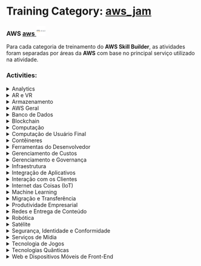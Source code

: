 # Training Category: <a href="./aws_jam">aws_jam</a>

### AWS <a href="../">aws   <img src="https://github.com/PedroHeeger/main/blob/main/0-aux/logos/plataforma/aws_skill_builder.png" alt="aws_skill_builder" width="auto" height="25"></a>

Para cada categoria de treinamento do **AWS Skill Builder**, as atividades foram separadas por áreas da **AWS** com base no principal serviço utilizado na atividade.

### Activities:
<details><summary>Analytics</summary>
    <ul>
        <li><details><summary>Amazon Athena</summary>
        <ul>
            <li>curso_spl_042: <a href="./curso_spl_042/">Lab - Query Data with Amazon Athena   <img src="./curso_spl_042/0-aux/logo_course.png" alt="curso_spl_042" width="auto" height="25"></a></li>
        </ul></li>
        <li><details><summary>Amazon Elastic MapReduce (EMR)</summary>
        <ul>
        </ul></li>
        <li><details><summary>Amazon Kinesis</summary>
        <ul>
        </ul></li>
        <li><details><summary>Amazon OpenSearch Service (AOSS)</summary>
        <ul>
        </ul></li>
        <li><details><summary>Amazon QuickSight</summary>
        <ul>
        </ul></li>
        <li><details><summary>Amazon Redshift</summary>
        <ul>
        </ul></li>
        <li><details><summary>AWS Glue</summary>
        <ul>
        </ul></li>
    </ul>
</details>
<details><summary>AR e VR</summary>
    <ul>
    </ul>
</details>
<details><summary>Armazenamento</summary>
    <ul>
        <li><details><summary>AWS Storage Gateway</summary>
        <ul>
            <li>curso_spl_008: <a href="./curso_spl_008/">Lab - AWS Storage Gateway: S3 File Gateway Setup, Configuration, and Monitoring   <img src="./curso_spl_008/0-aux/logo_course.png" alt="curso_spl_008" width="auto" height="25"></a></li>
        </ul></li>
    </ul>
</details>
<details><summary>AWS Geral</summary>
    <ul>
    </ul>
</details>
<details><summary>Banco de Dados</summary>
    <ul>
        <li><details><summary>Amazon Aurora</summary>
        <ul>
            <li>curso_spl_020: <a href="./curso_spl_020/">Lab - Introduction to Amazon Aurora   <img src="./curso_spl_020/0-aux/logo_course.png" alt="curso_spl_020" width="auto" height="25"></a></li>
            <li>curso_spl_023: <a href="./curso_spl_023/">Lab - Migrating RDS MySQL to Aurora with Read Replica   <img src="./curso_spl_023/0-aux/logo_course.png" alt="curso_spl_023" width="auto" height="25"></a></li>
        </ul></li>
        <li><details><summary>Amazon DocumentDB</summary>
        <ul>
            <li>curso_spl_034: <a href="./curso_spl_034/">Lab - Manage NoSQL Databases with Amazon DocumentDB   <img src="./curso_spl_034/0-aux/logo_course.png" alt="curso_spl_034" width="auto" height="25"></a></li>
        </ul></li>
        <li><details><summary>Amazon DynamoDB</summary>
        <ul>
            <li>curso_spl_022: <a href="./curso_spl_022/">Lab - Introduction to Amazon DynamoDB   <img src="./curso_spl_022/0-aux/logo_course.png" alt="curso_spl_022" width="auto" height="25"></a></li>
            <li>curso_spl_026: <a href="./curso_spl_026/">Lab - Integrating Amazon DynamoDB   <img src="./curso_spl_026/0-aux/logo_course.png" alt="curso_spl_026" width="auto" height="25"></a></li>
            <li>curso_spl_046: <a href="./curso_spl_046/">Lab - Serverless Web Apps using Amazon DynamoDB - Part 1   <img src="./curso_spl_046/0-aux/logo_course.png" alt="curso_spl_046" width="auto" height="25"></a></li>
        </ul></li>
        <li><details><summary>Amazon ElastiCache</summary>
        <ul>
            <li>curso_spl_021: <a href="./curso_spl_021/">Lab - Introduction to Amazon ElastiCache   <img src="./curso_spl_021/0-aux/logo_course.png" alt="curso_spl_021" width="auto" height="25"></a></li>
            <li>curso_spl_024: <a href="./curso_spl_024/">Lab - Introduction to Amazon ElastiCache with Windows Server   <img src="./curso_spl_024/0-aux/logo_course.png" alt="curso_spl_024" width="auto" height="25"></a></li>
        </ul></li>
        <li><details><summary>Amazon MemoryDB</summary>
        <ul>
            <li>curso_spl_043: <a href="./curso_spl_043/">Lab - Implement In-Memory Databases with Amazon MemoryDB   <img src="./curso_spl_043/0-aux/logo_course.png" alt="curso_spl_043" width="auto" height="25"></a></li>
        </ul></li>
        <li><details><summary>Amazon Neptune</summary>
        <ul>
            <li>curso_spl_045: <a href="./curso_spl_045/">Lab - Manage NoSQL Databases with Amazon DocumentDB   <img src="./curso_spl_045/0-aux/logo_course.png" alt="curso_spl_045" width="auto" height="25"></a></li>
        </ul></li>
        <li><details><summary>Amazon Relational Database Service (RDS)</summary>
        <ul>
            <li>curso_spl_027: <a href="./curso_spl_027/">Lab - Introduction to Amazon Relational Database Service (RDS) (Linux)   <img src="./curso_spl_027/0-aux/logo_course.png" alt="curso_spl_027" width="auto" height="25"></a></li>
            <li>curso_spl_028: <a href="./curso_spl_028/">Lab - Introduction to Amazon Relational Database Service (RDS) (Windows)   <img src="./curso_spl_028/0-aux/logo_course.png" alt="curso_spl_028" width="auto" height="25"></a></li>
            <li>curso_spl_036: <a href="./curso_spl_036/">Lab - Introduction to Amazon Relational Database Service (RDS) - SQL Server   <img src="./curso_spl_036/0-aux/logo_course.png" alt="curso_spl_036" width="auto" height="25"></a></li>
            <li>curso_spl_038: <a href="./curso_spl_038/">Lab - Deploy and Manage Oracle Databases with Amazon RDS for Oracle   <img src="./curso_spl_038/0-aux/logo_course.png" alt="curso_spl_038" width="auto" height="25"></a></li>
        </ul></li>
    </ul>
</details>
<details><summary>Blockchain</summary>
    <ul>
    </ul>
</details>
<details><summary>Computação</summary>
    <ul>
        <li><details><summary>Amazon Elastic Compute Cloud (EC2)</summary>
        <ul>
            <li>curso_spl_019: <a href="./curso_spl_019/">Lab - Introduction to Amazon EC2   <img src="./curso_spl_019/0-aux/logo_course.png" alt="curso_spl_019" width="auto" height="25"></a></li>
            <li>curso_spl_035: <a href="./curso_spl_035/">Lab - Troubleshooting connectivity using EC2 Serial Console   <img src="./curso_spl_035/0-aux/logo_course.png" alt="curso_spl_035" width="auto" height="25"></a></li>
        </ul></li>
        <li><details><summary>Amazon EC2 Auto Scaling</summary>
        <ul>
            <li>curso_spl_001: <a href="./curso_spl_001/">Lab - Introduction to Amazon EC2 Auto Scaling   <img src="./curso_spl_001/0-aux/logo_course.png" alt="curso_spl_001" width="auto" height="25"></a></li>
        </ul></li>
        <li><details><summary>AWS Lambda</summary>
        <ul>
            <li>curso_spl_002: <a href="./curso_spl_002/">Lab - Configuring Internet Access from Lambda in a VPC   <img src="./curso_spl_002/0-aux/logo_course.png" alt="curso_spl_002" width="auto" height="25"></a></li>
            <li>curso_spl_047: <a href="./curso_spl_047/">Lab - Serverless Web Apps using Amazon DynamoDB - Part 2   <img src="./curso_spl_047/0-aux/logo_course.png" alt="curso_spl_047" width="auto" height="25"></a></li>
        </ul></li>
    </ul>
</details>
<details><summary>Computação de Usuário Final</summary>
    <ul>
    </ul>
</details>
<details><summary>Contêineres</summary>
    <ul>
        <li><details><summary>Amazon Elastic Container Service (ECS)</summary>
        <ul>
            <li>curso_spl_016: <a href="./curso_spl_016/">Lab - Working with Amazon Elastic Container Service   <img src="./curso_spl_016/0-aux/logo_course.png" alt="curso_spl_016" width="auto" height="25"></a></li>
        </ul></li>
        <li><details><summary>Amazon Elastic Kubernetes Service (EKS)</summary>
        <ul>
            <li>curso_spl_032: <a href="./curso_spl_032/">Lab - Deploy Applications on Amazon Elastic Kubernetes Service(EKS)   <img src="./curso_spl_032/0-aux/logo_course.png" alt="curso_spl_032" width="auto" height="25"></a></li>
        </ul></li>        
    </ul>
</details>
<details><summary>Ferramentas do Desenvolvedor</summary>
    <ul>
        <li><details><summary>AWS CodeBuild</summary>
        <ul>
            <li>curso_spl_029: <a href="./curso_spl_029/">Lab - AWS CodeBuild Hello World   <img src="./curso_spl_029/0-aux/logo_course.png" alt="curso_spl_029" width="auto" height="25"></a></li>
        </ul></li>  
    </ul>
</details>
<details><summary>Gerenciamento de Custos</summary>
    <ul>
    </ul>
</details>
<details><summary>Gerenciamento e Governança</summary>
    <ul>
        <li><details><summary>AWS Well-Architected Framework (WA Framework)</summary>
        <ul>
            <li>curso_spl_013: <a href="./curso_spl_013/">Lab - Walkthrough of the AWS Well-Architected Tool   <img src="./curso_spl_013/0-aux/logo_course.png" alt="curso_spl_013" width="auto" height="25"></a></li>
            <li>curso_spl_030: <a href="./curso_spl_030/">Lab - Custom Lenses using the AWS Well-Architected Tool   <img src="./curso_spl_030/0-aux/logo_course.png" alt="curso_spl_030" width="auto" height="25"></a></li>
        </ul></li>  
    </ul>
</details>
<details><summary>Infraestrutura</summary>
    <ul>
    </ul>
</details>
<details><summary>Integração de Aplicativos</summary>
    <ul>
        <li><details><summary>Amazon Simple Notification Service (SNS)</summary>
        <ul>
            <li>curso_spl_041: <a href="./curso_spl_041/">Lab - Create Topics and Subscriptions using Amazon Simple Notification Service (Amazon SNS)   <img src="./curso_spl_041/0-aux/logo_course.png" alt="curso_spl_041" width="auto" height="25"></a></li>
        </ul></li>  
        <li><details><summary>Amazon Simple Queue Service (SQS)</summary>
        <ul>
            <li>curso_spl_004: <a href="./curso_spl_004/">Lab - Integrating Amazon Simple Queue Service (Amazon SQS)   <img src="./curso_spl_004/0-aux/logo_course.png" alt="curso_spl_004" width="auto" height="25"></a></li>
        </ul></li>  
        <li><details><summary>AWS Step Functions</summary>
        <ul>
            <li>curso_spl_018: <a href="./curso_spl_018/">Lab - Capital Guessing Game   <img src="./curso_spl_018/0-aux/logo_course.png" alt="curso_spl_018" width="auto" height="25"></a></li>
        </ul></li>  
    </ul>
</details>
<details><summary>Interação com os Clientes</summary>
    <ul>
    </ul>
</details>
<details><summary>Internet das Coisas (IoT)</summary>
    <ul>
    </ul>
</details>
<details><summary>Machine Learning</summary>
    <ul>
        <li><details><summary>Amazon SageMaker</summary>
        <ul>
            <li>curso_spl_014: <a href="./curso_spl_014/">Lab - Analyze and Prepare Data with Amazon SageMaker Data Wrangler and Amazon EMR   <img src="./curso_spl_014/0-aux/logo_course.png" alt="curso_spl_014" width="auto" height="25"></a></li>
            <li>curso_spl_017: <a href="./curso_spl_017/">Lab - Train a model with Amazon SageMaker   <img src="./curso_spl_017/0-aux/logo_course.png" alt="curso_spl_017" width="auto" height="25"></a></li>
        </ul></li>  
    </ul>
</details>
<details><summary>Migração e Transferência</summary>
    <ul>
        <li><details><summary>AWS Database Migration Service (DMS)</summary>
        <ul>
            <li>curso_spl_037: <a href="./curso_spl_037/">Lab - Introduction to AWS Database Migration Service   <img src="./curso_spl_037/0-aux/logo_course.png" alt="curso_spl_037" width="auto" height="25"></a></li>
        </ul></li>  
    </ul>
</details>
<details><summary>Produtividade Empresarial</summary>
    <ul>
    </ul>
</details>
<details><summary>Redes e Entrega de Conteúdo</summary>
    <ul>
        <li><details><summary>Amazon API Gateway</summary>
        <ul>
            <li>curso_spl_048: <a href="./curso_spl_048/">Lab - Serverless Web Apps using Amazon DynamoDB - Part 3   <img src="./curso_spl_048/0-aux/logo_course.png" alt="curso_spl_048" width="auto" height="25"></a></li>
        </ul></li>  
        <li><details><summary>Amazon Elastic Load Balancer (ELB)</summary>
        <ul>
            <li>curso_spl_005: <a href="./curso_spl_005/">Lab - Troubleshooting Website Reachability behind a Load Balancer   <img src="./curso_spl_005/0-aux/logo_course.png" alt="curso_spl_005" width="auto" height="25"></a></li>
        </ul></li>  
        <li><details><summary>AWS Network Manager</summary>
        <ul>
            <li>curso_spl_012: <a href="./curso_spl_012/">Lab - Troubleshooting Network Connectivity in a Peered VPC   <img src="./curso_spl_012/0-aux/logo_course.png" alt="curso_spl_012" width="auto" height="25"></a></li>
        </ul></li>  
        <li><details><summary>Amazon Virtual Private Cloud (VPC)</summary>
        <ul>
            <li>curso_spl_003: <a href="./curso_spl_003/">Lab - AWS Security Traffic Monitoring and Packet Analysis   <img src="./curso_spl_003/0-aux/logo_course.png" alt="curso_spl_003" width="auto" height="25"></a></li>
            <li>curso_spl_007: <a href="./curso_spl_007/">Lab - Resolve VPC Routing Conflicts   <img src="./curso_spl_007/0-aux/logo_course.png" alt="curso_spl_007" width="auto" height="25"></a></li>
        </ul></li>  
    </ul>
</details>
<details><summary>Robótica</summary>
    <ul>
    </ul>
</details>
<details><summary>Satélite</summary>
    <ul>
    </ul>
</details>
<details><summary>Segurança, Identidade e Conformidade</summary>
    <ul>
        <li><details><summary>AWS Identity and Access Management (IAM)</summary>
        <ul>
            <li>curso_spl_015: <a href="./curso_spl_015/">Lab - Troubleshooting IAM Access Issues   <img src="./curso_spl_015/0-aux/logo_course.png" alt="curso_spl_015" width="auto" height="25"></a></li>
        </ul></li>  
        <li><details><summary>AWS Secrets Manager</summary>
        <ul>
            <li>curso_spl_039: <a href="./curso_spl_039/">Lab - Secure and Rotate Secrets with AWS Secrets Manager   <img src="./curso_spl_039/0-aux/logo_course.png" alt="curso_spl_039" width="auto" height="25"></a></li>
        </ul></li>  
        <li><details><summary>AWS Web Application Firewall (WAF)</summary>
        <ul>
            <li>curso_spl_006: <a href="./curso_spl_006/">Lab - Filtering and blocking web incursions with AWS WAF   <img src="./curso_spl_006/0-aux/logo_course.png" alt="curso_spl_006" width="auto" height="25"></a></li>
        </ul></li>  
    </ul>
</details>
<details><summary>Serviços de Mídia</summary>
    <ul>
    </ul>
</details>
<details><summary>Tecnologia de Jogos</summary>
    <ul>
    </ul>
</details>
<details><summary>Tecnologias Quânticas</summary>
    <ul>
    </ul>
</details>
<details><summary>Web e Dispositivos Móveis de Front-End</summary>
    <ul>
    </ul>
</details>

